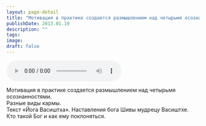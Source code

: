 ```yaml
---
layout: page-detail
title: "Мотивация в практике создается размышлением над четырьмя осознанностями"
publishDate: 2013.01.19
description: ""
tags:
image:
draft: false
---
```


<audio title="2013.01.19 - Мотивация в практике создается размышлением над четырьмя осознанностями.mp3" src="https://filer-api.advayta.org/v1.0/public/files/74149" controls=""></audio>

 Мотивация в практике создается размышлением над четырьмя осознанностями.  
 Разные виды кармы.  
 Текст «Йога Васиштха». Наставления бога Шивы мудрецу Васиштхе.  
 Кто такой Бог и как ему поклоняться. 

  
